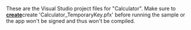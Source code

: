 These are the Visual Studio project files for "Calculator". Make sure to [**create**](https://msdn.microsoft.com/es-ES/Library/windows/apps/br230260(v=vs.110).aspx)create 'Calculator_TemporaryKey.pfx' before running the sample or the app won't be signed and thus won't be compiled.
